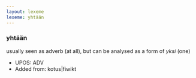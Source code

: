 ```yaml
---
layout: lexeme
lexeme: yhtään
---
```


###  yhtään

usually seen as adverb (at all), but can be analysed as a form of *yksi* (one)
* UPOS:  ADV
* Added from:  kotus|fiwikt

